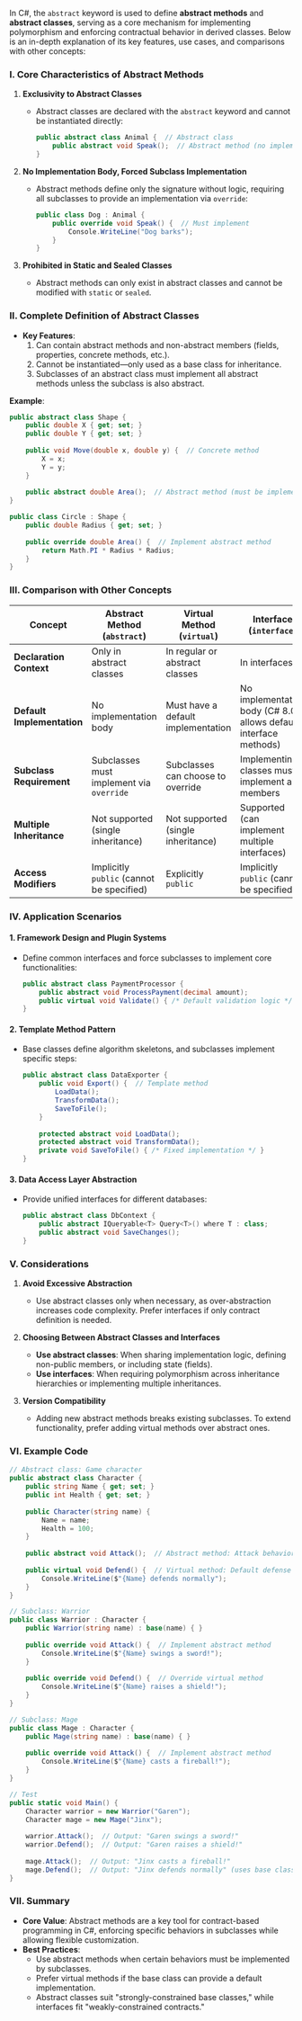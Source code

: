 In C#, the `abstract` keyword is used to define **abstract methods** and **abstract classes**, serving as a core mechanism for implementing polymorphism and enforcing contractual behavior in derived classes. Below is an in-depth explanation of its key features, use cases, and comparisons with other concepts:  


### **I. Core Characteristics of Abstract Methods**
1. **Exclusivity to Abstract Classes**  
   - Abstract classes are declared with the `abstract` keyword and cannot be instantiated directly:  
     ```csharp
     public abstract class Animal {  // Abstract class
         public abstract void Speak();  // Abstract method (no implementation)
     }
     ```

2. **No Implementation Body, Forced Subclass Implementation**  
   - Abstract methods define only the signature without logic, requiring all subclasses to provide an implementation via `override`:  
     ```csharp
     public class Dog : Animal {
         public override void Speak() {  // Must implement
             Console.WriteLine("Dog barks");
         }
     }
     ```

3. **Prohibited in Static and Sealed Classes**  
   - Abstract methods can only exist in abstract classes and cannot be modified with `static` or `sealed`.  


### **II. Complete Definition of Abstract Classes**
- **Key Features**:  
  1. Can contain abstract methods and non-abstract members (fields, properties, concrete methods, etc.).  
  2. Cannot be instantiated—only used as a base class for inheritance.  
  3. Subclasses of an abstract class must implement all abstract methods unless the subclass is also abstract.  

**Example**:  
```csharp
public abstract class Shape {
    public double X { get; set; }
    public double Y { get; set; }
    
    public void Move(double x, double y) {  // Concrete method
        X = x;
        Y = y;
    }
    
    public abstract double Area();  // Abstract method (must be implemented by subclasses)
}

public class Circle : Shape {
    public double Radius { get; set; }
    
    public override double Area() {  // Implement abstract method
        return Math.PI * Radius * Radius;
    }
}
```


### **III. Comparison with Other Concepts**
| **Concept**       | **Abstract Method (`abstract`)**                  | **Virtual Method (`virtual`)**                     | **Interface (`interface`)**                     |
|-------------------|-------------------------------------------------|-------------------------------------------------|-------------------------------------------------|
| **Declaration Context** | Only in abstract classes                        | In regular or abstract classes                   | In interfaces                                   |
| **Default Implementation** | No implementation body                          | Must have a default implementation               | No implementation body (C# 8.0+ allows default interface methods) |
| **Subclass Requirement** | Subclasses must implement via `override`         | Subclasses can choose to override                | Implementing classes must implement all members |
| **Multiple Inheritance** | Not supported (single inheritance)              | Not supported (single inheritance)              | Supported (can implement multiple interfaces)   |
| **Access Modifiers** | Implicitly `public` (cannot be specified)       | Explicitly `public`                             | Implicitly `public` (cannot be specified)       |


### **IV. Application Scenarios**
#### 1. **Framework Design and Plugin Systems**  
   - Define common interfaces and force subclasses to implement core functionalities:  
     ```csharp
     public abstract class PaymentProcessor {
         public abstract void ProcessPayment(decimal amount);
         public virtual void Validate() { /* Default validation logic */ }
     }
     ```

#### 2. **Template Method Pattern**  
   - Base classes define algorithm skeletons, and subclasses implement specific steps:  
     ```csharp
     public abstract class DataExporter {
         public void Export() {  // Template method
             LoadData();
             TransformData();
             SaveToFile();
         }
         
         protected abstract void LoadData();
         protected abstract void TransformData();
         private void SaveToFile() { /* Fixed implementation */ }
     }
     ```

#### 3. **Data Access Layer Abstraction**  
   - Provide unified interfaces for different databases:  
     ```csharp
     public abstract class DbContext {
         public abstract IQueryable<T> Query<T>() where T : class;
         public abstract void SaveChanges();
     }
     ```


### **V. Considerations**
1. **Avoid Excessive Abstraction**  
   - Use abstract classes only when necessary, as over-abstraction increases code complexity. Prefer interfaces if only contract definition is needed.

2. **Choosing Between Abstract Classes and Interfaces**  
   - **Use abstract classes**: When sharing implementation logic, defining non-public members, or including state (fields).  
   - **Use interfaces**: When requiring polymorphism across inheritance hierarchies or implementing multiple inheritances.

3. **Version Compatibility**  
   - Adding new abstract methods breaks existing subclasses. To extend functionality, prefer adding virtual methods over abstract ones.  


### **VI. Example Code**
```csharp
// Abstract class: Game character
public abstract class Character {
    public string Name { get; set; }
    public int Health { get; set; }
    
    public Character(string name) {
        Name = name;
        Health = 100;
    }
    
    public abstract void Attack();  // Abstract method: Attack behavior
    
    public virtual void Defend() {  // Virtual method: Default defense
        Console.WriteLine($"{Name} defends normally");
    }
}

// Subclass: Warrior
public class Warrior : Character {
    public Warrior(string name) : base(name) { }
    
    public override void Attack() {  // Implement abstract method
        Console.WriteLine($"{Name} swings a sword!");
    }
    
    public override void Defend() {  // Override virtual method
        Console.WriteLine($"{Name} raises a shield!");
    }
}

// Subclass: Mage
public class Mage : Character {
    public Mage(string name) : base(name) { }
    
    public override void Attack() {  // Implement abstract method
        Console.WriteLine($"{Name} casts a fireball!");
    }
}

// Test
public static void Main() {
    Character warrior = new Warrior("Garen");
    Character mage = new Mage("Jinx");
    
    warrior.Attack();  // Output: "Garen swings a sword!"
    warrior.Defend();  // Output: "Garen raises a shield!"
    
    mage.Attack();  // Output: "Jinx casts a fireball!"
    mage.Defend();  // Output: "Jinx defends normally" (uses base class implementation)
}
```


### **VII. Summary**
- **Core Value**: Abstract methods are a key tool for contract-based programming in C#, enforcing specific behaviors in subclasses while allowing flexible customization.  
- **Best Practices**:  
  - Use abstract methods when certain behaviors must be implemented by subclasses.  
  - Prefer virtual methods if the base class can provide a default implementation.  
  - Abstract classes suit "strongly-constrained base classes," while interfaces fit "weakly-constrained contracts."
